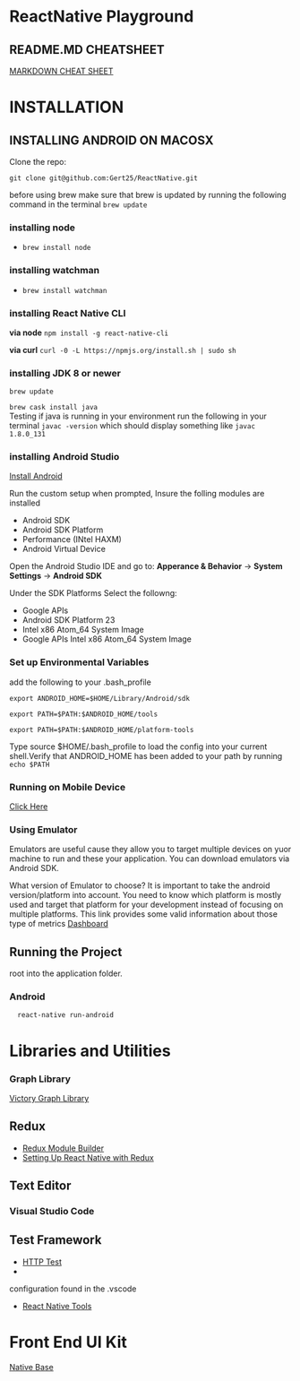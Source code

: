 # ReactNative Playground

## README.MD CHEATSHEET
 [MARKDOWN CHEAT SHEET](https://github.com/adam-p/markdown-here/wiki/Markdown-Cheatsheet)

 # INSTALLATION

 ## INSTALLING ANDROID ON MACOSX
 Clone the repo: 
 
 `git clone git@github.com:Gert25/ReactNative.git`

 before using brew make sure that brew is updated by running the following command in the terminal 
 `brew update`

 ### installing node
   * `brew install node`
### installing watchman
   * `brew install watchman`
### installing React Native CLI
 **via node**
 `npm install -g react-native-cli`
 
 **via curl**
 `curl -0 -L https://npmjs.org/install.sh | sudo sh`

### installing JDK 8 or newer
 `brew update`

 `brew cask install java`   
 Testing if java is running in your environment run the following in your terminal
  `javac -version` which should display something like `javac 1.8.0_131`

  ### installing Android Studio 
  [Install Android](https://developer.android.com/studio/index.html)

   Run the custom setup when prompted, Insure the folling modules are installed
   * Android SDK
   * Android SDK Platform
   * Performance (INtel HAXM)
   * Android Virtual Device

Open the Android Studio IDE and go to: **Apperance & Behavior** -> **System Settings** -> **Android SDK**

Under the SDK Platforms Select the followng:
 * Google APIs
 * Android SDK Platform 23
 * Intel x86 Atom_64 System Image
 * Google APIs Intel x86 Atom_64 System Image

### Set up Environmental Variables
add the following to your .bash_profile

`export ANDROID_HOME=$HOME/Library/Android/sdk`

`export PATH=$PATH:$ANDROID_HOME/tools`

`export PATH=$PATH:$ANDROID_HOME/platform-tools`

Type source $HOME/.bash_profile to load the config into your current shell.Verify that ANDROID_HOME has been added to your path by running `echo $PATH`

### Running on Mobile Device
  [Click Here](https://facebook.github.io/react-native/docs/running-on-device.html)
### Using Emulator
Emulators  are useful cause they allow you to target multiple devices on yuor machine to run and these your application. You can download emulators via Android SDK.

 What version of Emulator to choose?
  It is important to take the android version/platform into account. You need to know which platform is mostly used and target that platform for your development instead of focusing on multiple platforms. This link provides some valid information about those type of metrics [Dashboard](https://developer.android.com/about/dashboards/index.html)

## Running the Project
 root into the application folder. 
  ### Android
      react-native run-android
# Libraries and Utilities
### Graph Library
[Victory Graph Library](https://formidable.com/open-source/victory/guides/brush-and-zoom)

## Redux 
* [Redux Module Builder](https://www.fullstackreact.com/articles/better-redux-module-management/) 
* [Setting Up React Native with Redux](https://medium.com/@jonlebensold/getting-started-with-react-native-redux-2b01408c0053)
 
## Text Editor
 ### Visual Studio Code
 ## Test Framework
 * [HTTP Test](https://github.com/visionmedia/supertest)
 * 

 configuration found in the .vscode
 * [React Native Tools](https://github.com/Microsoft/vscode-react-native)
# Front End UI Kit
 [Native Base](https://docs.nativebase.io/docs/CheatSheet.html)